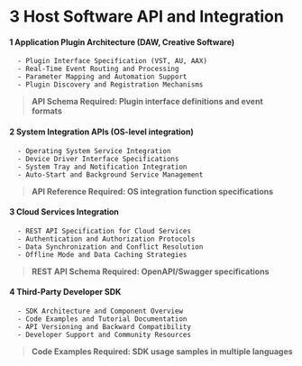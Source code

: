 # 3 Host Software API and Integration


#### 1 Application Plugin Architecture (DAW, Creative Software)

      - Plugin Interface Specification (VST, AU, AAX)
      - Real-Time Event Routing and Processing
      - Parameter Mapping and Automation Support
      - Plugin Discovery and Registration Mechanisms

> **API Schema Required: Plugin interface definitions and event formats**


#### 2 System Integration APIs (OS-level integration)

      - Operating System Service Integration
      - Device Driver Interface Specifications
      - System Tray and Notification Integration
      - Auto-Start and Background Service Management

> **API Reference Required: OS integration function specifications**


#### 3 Cloud Services Integration

      - REST API Specification for Cloud Services
      - Authentication and Authorization Protocols
      - Data Synchronization and Conflict Resolution
      - Offline Mode and Data Caching Strategies

> **REST API Schema Required: OpenAPI/Swagger specifications**


#### 4 Third-Party Developer SDK

      - SDK Architecture and Component Overview
      - Code Examples and Tutorial Documentation
      - API Versioning and Backward Compatibility
      - Developer Support and Community Resources

> **Code Examples Required: SDK usage samples in multiple languages**

